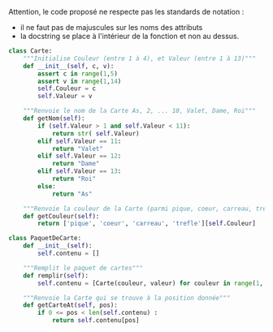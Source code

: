 Attention, le code proposé ne respecte pas les standards de notation :

- il ne faut pas de majuscules sur les noms des attributs
- la docstring se place à l'intérieur de la fonction et non au dessus.

```python linenums='1'
class Carte:
    """Initialise Couleur (entre 1 à 4), et Valeur (entre 1 à 13)"""
    def __init__(self, c, v):
        assert c in range(1,5)
        assert v in range(1,14)
        self.Couleur = c
        self.Valeur = v

    """Renvoie le nom de la Carte As, 2, ... 10, Valet, Dame, Roi"""
    def getNom(self):
        if (self.Valeur > 1 and self.Valeur < 11):
            return str( self.Valeur)
        elif self.Valeur == 11:
            return "Valet"
        elif self.Valeur == 12:
            return "Dame"
        elif self.Valeur == 13:
            return "Roi"
        else:
            return "As"

    """Renvoie la couleur de la Carte (parmi pique, coeur, carreau, trefle"""
    def getCouleur(self):
        return ['pique', 'coeur', 'carreau', 'trefle'][self.Couleur]

class PaquetDeCarte:
    def __init__(self):
        self.contenu = []

    """Remplit le paquet de cartes"""
    def remplir(self):
        self.contenu = [Carte(couleur, valeur) for couleur in range(1, 5) for valeur in range(1, 14)]

    """Renvoie la Carte qui se trouve à la position donnée"""
    def getCarteAt(self, pos):
        if 0 <= pos < len(self.contenu) :
            return self.contenu[pos]

```
